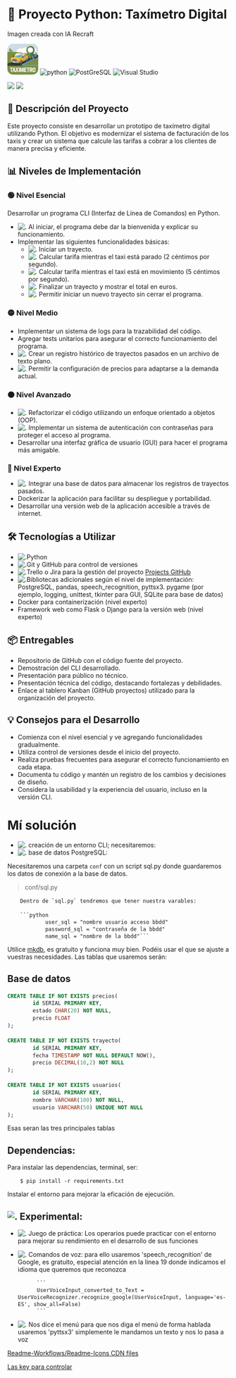 # 🚕 Proyecto Python: Taxímetro Digital



Imagen creada con IA Recraft

<img src="imagenes/ico.png" height="70px">

<img src="https://img.shields.io/badge/Python-14354C?style=for-the-badge&logo=python&logoColor=white" alt="python"> 
<img src="https://img.shields.io/badge/PostgreSQL-316192?style=for-the-badge&logo=postgresql&logoColor=white" alt="PostGreSQL">
<img src="https://img.shields.io/badge/Visual_Studio_Code-0078D4?style=for-the-badge&logo=visual%20studio%20code&logoColor=white" alt="Visual Studio">

<p align="left"><img src="https://img.shields.io/badge/Juan%20Carlos%20Macias-lightgray.svg">  <img src="https://img.shields.io/github/created-at/juancmacias/taximetro">
</p>

## 📝 Descripción del Proyecto

Este proyecto consiste en desarrollar un prototipo de taxímetro digital utilizando Python. El objetivo es modernizar el sistema de facturación de los taxis y crear un sistema que calcule las tarifas a cobrar a los clientes de manera precisa y eficiente.

## 📊 Niveles de Implementación

### 🟢 Nivel Esencial

Desarrollar un programa CLI (Interfaz de Línea de Comandos) en Python.

- ![.](https://cdn.jsdelivr.net/gh/Readme-Workflows/Readme-Icons@main/icons/octicons/IssueClosed.svg) Al iniciar, el programa debe dar la bienvenida y explicar su funcionamiento.
- Implementar las siguientes funcionalidades básicas:
  - ![.](https://cdn.jsdelivr.net/gh/Readme-Workflows/Readme-Icons@main/icons/octicons/IssueClosed.svg) Iniciar un trayecto.
  - ![.](https://cdn.jsdelivr.net/gh/Readme-Workflows/Readme-Icons@main/icons/octicons/IssueClosed.svg) Calcular tarifa mientras el taxi está parado (2 céntimos por segundo).
  - ![.](https://cdn.jsdelivr.net/gh/Readme-Workflows/Readme-Icons@main/icons/octicons/IssueClosed.svg) Calcular tarifa mientras el taxi está en movimiento (5 céntimos por segundo).
  - ![.](https://cdn.jsdelivr.net/gh/Readme-Workflows/Readme-Icons@main/icons/octicons/IssueClosed.svg) Finalizar un trayecto y mostrar el total en euros.
  - ![.](https://cdn.jsdelivr.net/gh/Readme-Workflows/Readme-Icons@main/icons/octicons/IssueClosed.svg) Permitir iniciar un nuevo trayecto sin cerrar el programa.

### 🟡 Nivel Medio

- Implementar un sistema de logs para la trazabilidad del código.
- Agregar tests unitarios para asegurar el correcto funcionamiento del programa.
- ![.](https://cdn.jsdelivr.net/gh/Readme-Workflows/Readme-Icons@main/icons/octicons/IssueClosed.svg) Crear un registro histórico de trayectos pasados en un archivo de texto plano.
- ![.](https://cdn.jsdelivr.net/gh/Readme-Workflows/Readme-Icons@main/icons/octicons/IssueClosed.svg) Permitir la configuración de precios para adaptarse a la demanda actual.

### 🟠 Nivel Avanzado

- ![.](https://cdn.jsdelivr.net/gh/Readme-Workflows/Readme-Icons@main/icons/octicons/IssueOpenedOld.svg) Refactorizar el código utilizando un enfoque orientado a objetos (OOP).
- ![.](https://cdn.jsdelivr.net/gh/Readme-Workflows/Readme-Icons@main/icons/octicons/IssueClosed.svg) Implementar un sistema de autenticación con contraseñas para proteger el acceso al programa.
- Desarrollar una interfaz gráfica de usuario (GUI) para hacer el programa más amigable.

### 🔴 Nivel Experto

- ![.](https://cdn.jsdelivr.net/gh/Readme-Workflows/Readme-Icons@main/icons/octicons/IssueClosed.svg) Integrar una base de datos para almacenar los registros de trayectos pasados.
- Dockerizar la aplicación para facilitar su despliegue y portabilidad.
- Desarrollar una versión web de la aplicación accesible a través de internet.

## 🛠️ Tecnologías a Utilizar

- ![.](https://cdn.jsdelivr.net/gh/Readme-Workflows/Readme-Icons@main/icons/octicons/IssueClosed.svg)Python
- ![.](https://cdn.jsdelivr.net/gh/Readme-Workflows/Readme-Icons@main/icons/octicons/IssueClosed.svg)Git y GitHub para control de versiones
- ![.](https://cdn.jsdelivr.net/gh/Readme-Workflows/Readme-Icons@main/icons/octicons/IssueClosed.svg)Trello o Jira para la gestión del proyecto [Projects GitHub](https://github.com/users/juancmacias/projects/9)
- ![.](https://cdn.jsdelivr.net/gh/Readme-Workflows/Readme-Icons@main/icons/octicons/IssueClosed.svg)Bibliotecas adicionales según el nivel de implementación: PostgreSQL, pandas, speech_recognition, pyttsx3. pygame (por ejemplo, logging, unittest, tkinter para GUI, SQLite para base de datos)
- Docker para containerización (nivel experto)
- Framework web como Flask o Django para la versión web (nivel experto)


## 📦 Entregables

- Repositorio de GitHub con el código fuente del proyecto.
- Demostración del CLI desarrollado.
- Presentación para público no técnico.
- Presentación técnica del código, destacando fortalezas y debilidades.
- Enlace al tablero Kanban (GitHub proyectos) utilizado para la organización del proyecto.


## 💡 Consejos para el Desarrollo

- Comienza con el nivel esencial y ve agregando funcionalidades gradualmente.
- Utiliza control de versiones desde el inicio del proyecto.
- Realiza pruebas frecuentes para asegurar el correcto funcionamiento en cada etapa.
- Documenta tu código y mantén un registro de los cambios y decisiones de diseño.
- Considera la usabilidad y la experiencia del usuario, incluso en la versión CLI.


# Mí solución

- ![.](https://cdn.jsdelivr.net/gh/Readme-Workflows/Readme-Icons@main/icons/octicons/IssueClosed.svg) creación de un entorno CLI; necesitaremos:
- ![.](https://cdn.jsdelivr.net/gh/Readme-Workflows/Readme-Icons@main/icons/octicons/IssueClosed.svg) base de datos PostgreSQL:

Necesitaremos una carpeta `conf` con un script sql.py donde guardaremos los datos de conexión a la base de datos.

> conf/sql.py


        Dentro de `sql.py` tendremos que tener nuestra varables:

        ```python
                user_sql = "nombre usuario acceso bbdd"
                password_sql = "contraseña de la bbdd"
                name_sql = "nombre de la bbdd"```


Utilice [mkdb](https://www.mkdb.sh/), es gratuito y funciona muy bien. Podéis usar el que se ajuste a vuestras necesidades. Las tablas que usaremos serán:

## Base de datos

```sql
CREATE TABLE IF NOT EXISTS precios(
        id SERIAL PRIMARY KEY,
        estado CHAR(20) NOT NULL,
        precio FLOAT
);

CREATE TABLE IF NOT EXISTS trayecto(
        id SERIAL PRIMARY KEY,
        fecha TIMESTAMP NOT NULL DEFAULT NOW(),
        precio DECIMAL(10,2) NOT NULL
);

CREATE TABLE IF NOT EXISTS usuarios(
        id SERIAL PRIMARY KEY,
        nombre VARCHAR(100) NOT NULL,
        usuario VARCHAR(50) UNIQUE NOT NULL
);
```
      


Esas seran las tres principales tablas
## Dependencias:
        
Para instalar las dependencias, terminal, ser:

        
        $ pip install -r requirements.txt
        
Instalar el entorno para mejorar la eficación de ejecución.
## ![.](https://cdn.jsdelivr.net/gh/Readme-Workflows/Readme-Icons@main/icons/octicons/IssueClosed.svg) Experimental:
- ![.](https://cdn.jsdelivr.net/gh/Readme-Workflows/Readme-Icons@main/icons/octicons/IssueClosed.svg) Juego de práctica:
        Los operarios puede practicar con el entorno para mejorar su rendimiento en el desarrollo de sus funciones
- ![.](https://cdn.jsdelivr.net/gh/Readme-Workflows/Readme-Icons@main/icons/octicons/IssueClosed.svg) Comandos de voz:
        para ello usaremos 'speech_recognition' de Google, es gratuito, especial atención en la linea 19 donde indicamos el idioma que queremos que reconozca
            
            ```
            UserVoiceInput_converted_to_Text = UserVoiceRecognizer.recognize_google(UserVoiceInput, language='es-ES', show_all=False)
            ```
- ![.](https://cdn.jsdelivr.net/gh/Readme-Workflows/Readme-Icons@main/icons/octicons/IssueClosed.svg) Nos dice el menú
            para que nos diga el menú de forma hablada usaremos 'pyttsx3' simplemente le mandamos un texto y nos lo pasa a voz

[Readme-Workflows/Readme-Icons CDN files](https://cdn.jsdelivr.net/gh/Readme-Workflows/Readme-Icons@main/icons/)

[Las key para controlar](https://www.pygame.org/docs/ref/key.html)
